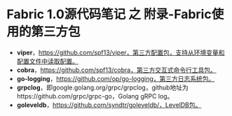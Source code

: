 # Fabric 1.0源代码笔记 之 附录-Fabric使用的第三方包

* **viper**，https://github.com/spf13/viper，第三方配置包，支持从环境变量和配置文件中读取配置。
* **cobra**，https://github.com/spf13/cobra，第三方交互式命令行工具包。
* **go-logging**，https://github.com/op/go-logging，第三方日志系统包。
* **grpclog**，即google.golang.org/grpc/grpclog，github地址为https://github.com/grpc/grpc-go，Golang gRPC log。
* **goleveldb**，https://github.com/syndtr/goleveldb/，LevelDB包。
